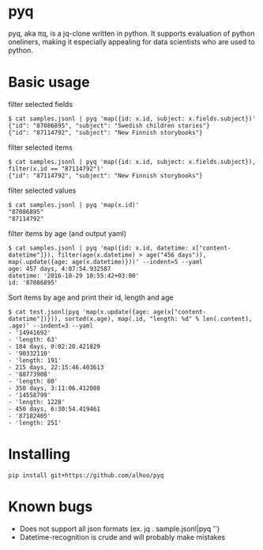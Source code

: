 pyq
==

pyq, aka πq, is a jq-clone written in python. It supports evaluation of python oneliners, making it
especially appealing for data scientists who are used to python.

Basic usage
==

filter selected fields

    $ cat samples.jsonl | pyq 'map({id: x.id, subject: x.fields.subject})'
    {"id": "87086895", "subject": "Swedish children stories"}
    {"id": "87114792", "subject": "New Finnish storybooks"}

filter selected items

    $ cat samples.jsonl | pyq 'map({id: x.id, subject: x.fields.subject}), filter(x.id == "87114792")'
    {"id": "87114792", "subject": "New Finnish storybooks"}

filter selected values

    $ cat samples.jsonl | pyq 'map(x.id)'
    "87086895"
    "87114792"

filter items by age (and output yaml)

    $ cat samples.jsonl | pyq 'map({id: x.id, datetime: x["content-datetime"]}), filter(age(x.datetime) > age("456 days")), map(.update({age: age(x.datetime)}))' --indent=5 --yaml
    age: 457 days, 4:07:54.932587
    datetime: '2016-10-29 10:55:42+03:00'
    id: '87086895'

Sort items by age and print their id, length and age

    $ cat test.jsonl|pyq 'map(x.update({age: age(x["content-datetime"])})), sorted(x.age), map(.id, "length: %d" % len(.content), .age)' --indent=3 --yaml
    - '14941692'
    - 'length: 63'
    - 184 days, 0:02:20.421829
    - '90332110'
    - 'length: 191'
    - 215 days, 22:15:46.403613
    - '88773908'
    - 'length: 80'
    - 350 days, 3:11:06.412088
    - '14558799'
    - 'length: 1228'
    - 450 days, 6:30:54.419461
    - '87182405'
    - 'length: 251'



Installing
==

    pip install git+https://github.com/alhoo/pyq


Known bugs
==

* Does not support all json formats (ex. jq . sample.jsonl|pyq '')
* Datetime-recognition is crude and will probably make mistakes

